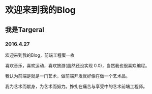 # 欢迎来到我的Blog
## 我是Targeral
### 2016.4.27

欢迎来到我的Blog，前端工程蛋一枚

喜欢音乐，喜欢运动，喜欢旅游(虽然还没实现 0.0)，当然我也很喜欢编程。

我认为前端是就是一门艺术，做前端开发就好像在做一个艺术品。

我为艺术而献身，为艺术而努力。挣扎在痛苦与享受中的艺术前端工程师。